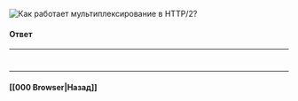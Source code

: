 ![Как работает мультиплексирование в `HTTP/2`?](https://youtu.be/-mWa7erZu64?t=378)


#### Ответ


___
#

___

#### [[000 Browser|Назад]]